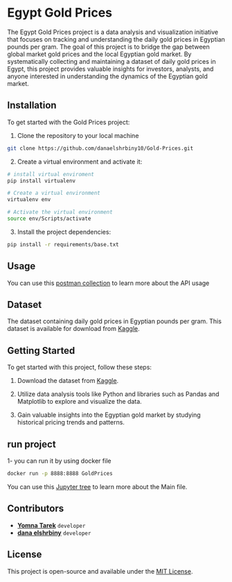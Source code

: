 # Egypt Gold Prices

The Egypt Gold Prices project is a data analysis and visualization initiative that focuses on tracking and understanding the daily gold prices in Egyptian pounds per gram. The goal of this project is to bridge the gap between global market gold prices and the local Egyptian gold market. By systematically collecting and maintaining a dataset of daily gold prices in Egypt, this project provides valuable insights for investors, analysts, and anyone interested in understanding the dynamics of the Egyptian gold market.

## Installation

To get started with the Gold Prices project:

1. Clone the repository to your local machine

```bash
git clone https://github.com/danaelshrbiny10/Gold-Prices.git
```

2. Create a virtual environment and activate it:

```bash
# install virtual enviroment
pip install virtualenv

# Create a virtual environment
virtualenv env

# Activate the virtual environment
source env/Scripts/activate
```

3. Install the project dependencies:

```bash
pip install -r requirements/base.txt
```

## Usage

You can use this [postman collection](https://www.postman.com/restless-space-444311/workspace/gold-prices/collection/13841690-e8e26385-362b-44e2-a0dd-68fa09c66b68?action=share&creator=13841690) to learn more about the API usage

## Dataset

The dataset containing daily gold prices in Egyptian pounds per gram. This dataset is available for download from [Kaggle](https://www.kaggle.com/datasets/mohamedmagdy11/egypt-gold-prices-daily-updated/).

## Getting Started

To get started with this project, follow these steps:

1. Download the dataset from [Kaggle](https://www.kaggle.com/datasets/mohamedmagdy11/egypt-gold-prices-daily-updated/).

2. Utilize data analysis tools like Python and libraries such as Pandas and Matplotlib to explore and visualize the data.

3. Gain valuable insights into the Egyptian gold market by studying historical pricing trends and patterns.

## run project

1- you can run it by using docker file

```bash
docker run -p 8888:8888 GoldPrices
```

You can use this [Jupyter tree](http://127.0.0.1:8888/tree) to learn more about the Main file.

## Contributors

- [**Yomna Tarek**](https://github.com/Yomnaelfiky4) `developer`
- [**dana elshrbiny**](https://github.com/danaelshrbiny10) `developer`

## License

This project is open-source and available under the [MIT License](LICENSE).
